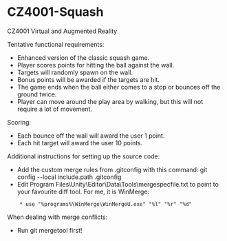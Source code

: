 # CZ4001-Squash
CZ4001 Virtual and Augmented Reality

Tentative functional requirements:
* Enhanced version of the classic squash game.
* Player scores points for hitting the ball against the wall.
* Targets will randomly spawn on the wall.
* Bonus points will be awarded if the targets are hit.
* The game ends when the ball either comes to a stop or bounces off the ground twice.
* Player can move around the play area by walking, but this will not require a lot of movement.

Scoring:
* Each bounce off the wall will award the user 1 point.
* Each hit target will award the user 10 points.

Additional instructions for setting up the source code:
* Add the custom merge rules from .gitconfig with this command: git config --local include.path .gitconfig
* Edit Program Files\Unity\Editor\Data\Tools\mergespecfile.txt to point to your favourite diff tool.
	For me, it is WinMerge:
```	# WinMerge
	* use "%programs%\WinMerge\WinMergeU.exe" "%l" "%r" "%d"
```

When dealing with merge conflicts:
* Run git mergetool first!
